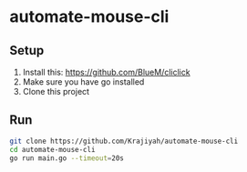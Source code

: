 # automate-mouse-cli

## Setup

1. Install this: https://github.com/BlueM/cliclick
2. Make sure you have go installed
3. Clone this project

## Run

```bash
git clone https://github.com/Krajiyah/automate-mouse-cli
cd automate-mouse-cli
go run main.go --timeout=20s
```
